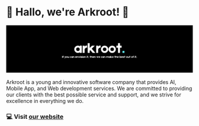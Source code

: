 # 💙 Hallo, we're Arkroot! 💙 

![Akroot Cover][arkroot_cover]

Arkroot is a young and innovative software company that provides AI, Mobile App, and Web development services. We are committed to providing our clients with the best possible service and support, and we strive for excellence in everything we do.

### 💻 Visit [our website][arkroot_website]

[arkroot_website]:http://www.arkroot.com/
[arkroot_cover]:https://raw.githubusercontent.com/Arkroot-Innovations/.github/main/profile/images/arkroot-cover-centered.png
